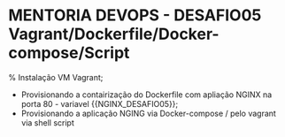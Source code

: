 # MENTORIA DEVOPS - DESAFIO05 Vagrant/Dockerfile/Docker-compose/Script

% Instalação VM Vagrant;
* Provisionando a contairização do Dockerfile com apliação NGINX na porta 80 - variavel {{NGINX_DESAFIO05}};
* Provisionando a aplicação NGING via Docker-compose / pelo vagrant via shell script
